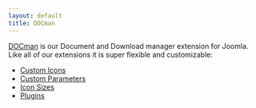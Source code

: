 ```yaml
---
layout: default
title: DOCman
---
```


[DOCman](http://www.joomlatools.com/docman) is our Document and Download manager extension for Joomla. Like all of our extensions it is super flexible and customizable:

* [Custom Icons](/extensions/docman/custom-icons.html)
* [Custom Parameters](/extensions/docman/custom-parameters.html)
* [Icon Sizes](/extensions/docman/icon-sizes.html)
* [Plugins](/extensions/docman/plugins.html)